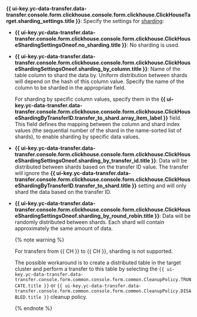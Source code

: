 **{{ ui-key.yc-data-transfer.data-transfer.console.form.clickhouse.console.form.clickhouse.ClickHouseTarget.sharding_settings.title }}**: Specify the settings for [sharding](../../../../../managed-clickhouse/concepts/sharding.md):

* **{{ ui-key.yc-data-transfer.data-transfer.console.form.clickhouse.console.form.clickhouse.ClickHouseShardingSettingsOneof.no_sharding.title }}**: No sharding is used.

* **{{ ui-key.yc-data-transfer.data-transfer.console.form.clickhouse.console.form.clickhouse.ClickHouseShardingSettingsOneof.sharding_by_column.title }}**: Name of the table column to shard the data by. Uniform distribution between shards will depend on the hash of this column value. Specify the name of the column to be sharded in the appropriate field.

    For sharding by specific column values, specify them in the **{{ ui-key.yc-data-transfer.data-transfer.console.form.clickhouse.console.form.clickhouse.ClickHouseShardingByTransferID.transfer_to_shard.array_item_label }}** field. This field defines the mapping between the column and shard index values (the sequential number of the shard in the name-sorted list of shards), to enable sharding by specific data values.

* **{{ ui-key.yc-data-transfer.data-transfer.console.form.clickhouse.console.form.clickhouse.ClickHouseShardingSettingsOneof.sharding_by_transfer_id.title }}**: Data will be distributed between shards based on the transfer ID value. The transfer will ignore the **{{ ui-key.yc-data-transfer.data-transfer.console.form.clickhouse.console.form.clickhouse.ClickHouseShardingByTransferID.transfer_to_shard.title }}** setting and will only shard the data based on the transfer ID.

* **{{ ui-key.yc-data-transfer.data-transfer.console.form.clickhouse.console.form.clickhouse.ClickHouseShardingSettingsOneof.sharding_by_round_robin.title }}**: Data will be randomly distributed between shards. Each shard will contain approximately the same amount of data.

  {% note warning %}

  For transfers from {{ CH }} to {{ CH }}, sharding is not supported.

  The possible workaround is to create a distributed table in the target cluster and perform a transfer to this table by selecting the `{{ ui-key.yc-data-transfer.data-transfer.console.form.common.console.form.common.CleanupPolicy.TRUNCATE.title }}` or `{{ ui-key.yc-data-transfer.data-transfer.console.form.common.console.form.common.CleanupPolicy.DISABLED.title }}` cleanup policy.

  {% endnote %}
